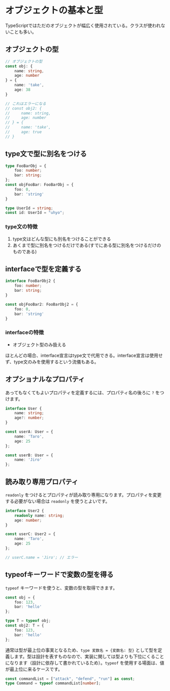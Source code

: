 # オブジェクトの基本と型

TypeScriptではただのオブジェクトが幅広く使用されている。クラスが使われないことも多い。

## オブジェクトの型

```typescript
// オブジェクトの型
const obj: {
    name: string,
    age: number
} = {
    name: 'take',
    age: 38
}

// これはエラーになる
// const obj2: {
//     name: string,
//     age: number
// } = {
//     name: 'take',
//     age: true
// }
```

## type文で型に別名をつける

```typescript
type FooBarObj = {
    foo: number;
    bar: string;
};
const objFooBar: FooBarObj = {
    foo: 0,
    bar: 'string'
}

type UserId = string;
const id: UserId = "uhyo";
```

### type文の特徴
1. type文はどんな型にも別名をつけることができる
2. あくまで型に別名をつけるだけである(すでにある型に別名をつけるだけのものである)

## interfaceで型を定義する

```typescript
interface FooBarObj2 {
    foo: number;
    bar: string;
}

const objFooBar2: FooBarObj2 = {
    foo: 0,
    bar: 'string'
}
```

### interfaceの特徴
- オブジェクト型のみ扱える

ほとんどの場合、interface宣言はtype文で代用できる。interface宣言は使用せず、type文のみを使用するという流儀もある。


## オプショナルなプロパティ

あってもなくてもよいプロパティを定義するには、プロパティ名の後ろに `?` をつけます。

```typescript
interface User {
    name: string;
    age?: number;
}

const userA: User = {
    name: 'Taro',
    age: 25
};

const userB: User = {
    name: 'Jiro'
};
```

## 読み取り専用プロパティ

`readonly` をつけるとプロパティが読み取り専用になります。プロパティを変更する必要がない場合は `readonly` を使うとよいです。

```typescript
interface User2 {
    readonly name: string;
    age: number;
}

const userC: User2 = {
    name: 'Taro',
    age: 25
};

// userC.name = 'Jiro'; // エラー
```

## typeofキーワードで変数の型を得る

`typeof` キーワードを使うと、変数の型を取得できます。

```typescript
const obj = {
    foo: 123,
    bar: 'hello'
};

type T = typeof obj;
const obj2: T = {
    foo: 123,
    bar: 'hello'
};
```

通常は型が最上位の事実となるため、`type 変数名 = {変数名: 型}` として型を定義します。型は設計を表すものなので、実装に関しては型よりも下位にくることになります（設計に依存して書かれているため）。`typeof` を使用する場面は、値が最上位に来るケースです。

```typescript
const commandList = ["attack", "defend", "run"] as const;
type Command = typeof commandList[number];
```

